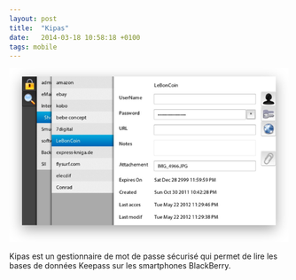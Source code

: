 ```yaml
---
layout: post
title:  "Kipas"
date:   2014-03-18 10:58:18 +0100
tags: mobile
---
```

![Kipas](/assets/kipas.png)

Kipas est un gestionnaire de mot de passe sécurisé qui permet de lire les bases de données Keepass sur les smartphones BlackBerry.
